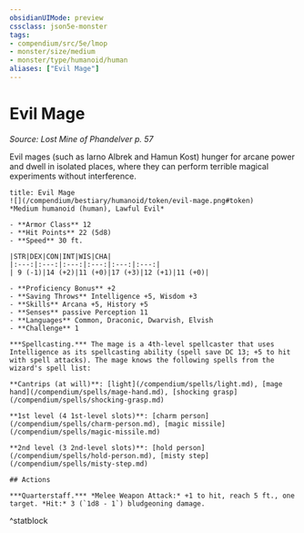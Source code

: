 ```yaml
---
obsidianUIMode: preview
cssclass: json5e-monster
tags:
- compendium/src/5e/lmop
- monster/size/medium
- monster/type/humanoid/human
aliases: ["Evil Mage"]
---
```

# Evil Mage
*Source: Lost Mine of Phandelver p. 57*  

Evil mages (such as Iarno Albrek and Hamun Kost) hunger for arcane power and dwell in isolated places, where they can perform terrible magical experiments without interference.


```ad-statblock
title: Evil Mage
![](/compendium/bestiary/humanoid/token/evil-mage.png#token)
*Medium humanoid (human), Lawful Evil*

- **Armor Class** 12 
- **Hit Points** 22 (5d8) 
- **Speed** 30 ft.

|STR|DEX|CON|INT|WIS|CHA|
|:---:|:---:|:---:|:---:|:---:|:---:|
| 9 (-1)|14 (+2)|11 (+0)|17 (+3)|12 (+1)|11 (+0)|

- **Proficiency Bonus** +2
- **Saving Throws** Intelligence +5, Wisdom +3
- **Skills** Arcana +5, History +5
- **Senses** passive Perception 11
- **Languages** Common, Draconic, Dwarvish, Elvish
- **Challenge** 1

***Spellcasting.*** The mage is a 4th-level spellcaster that uses Intelligence as its spellcasting ability (spell save DC 13; +5 to hit with spell attacks). The mage knows the following spells from the wizard's spell list:

**Cantrips (at will)**: [light](/compendium/spells/light.md), [mage hand](/compendium/spells/mage-hand.md), [shocking grasp](/compendium/spells/shocking-grasp.md)

**1st level (4 1st-level slots)**: [charm person](/compendium/spells/charm-person.md), [magic missile](/compendium/spells/magic-missile.md)

**2nd level (3 2nd-level slots)**: [hold person](/compendium/spells/hold-person.md), [misty step](/compendium/spells/misty-step.md)

## Actions

***Quarterstaff.*** *Melee Weapon Attack:* +1 to hit, reach 5 ft., one target. *Hit:* 3 (`1d8 - 1`) bludgeoning damage.
```
^statblock